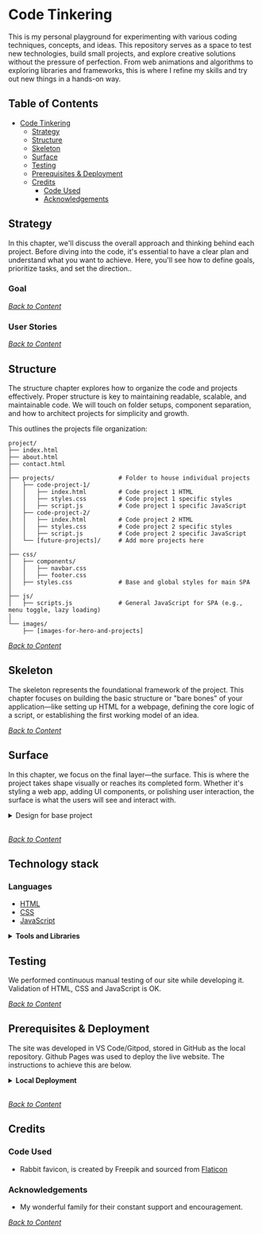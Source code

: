 # Code Tinkering

This is my personal playground for experimenting with various coding techniques, concepts, and ideas. This repository serves as a space to test new technologies, build small projects, and explore creative solutions without the pressure of perfection. From web animations and algorithms to exploring libraries and frameworks, this is where I refine my skills and try out new things in a hands-on way.

## Table of Contents

- [Code Tinkering](#code-tinkering)
  - [Strategy](#strategy)
  - [Structure](#structure)
  - [Skeleton](#skeleton)
  - [Surface](#surface)
  - [Testing](#testing)
  - [Prerequisites & Deployment](#prerequisites--deployment)
  - [Credits](#credits)
    - [Code Used](#code-used)
    - [Acknowledgements](#acknowledgements)

## Strategy

In this chapter, we'll discuss the overall approach and thinking behind each project. Before diving into the code, it's essential to have a clear plan and understand what you want to achieve. Here, you'll see how to define goals, prioritize tasks, and set the direction..

### Goal

_<span style="color: blue;">[Back to Content](#table-of-contents)</span>_

### User Stories

_<span style="color: blue;">[Back to Content](#table-of-contents)</span>_

## Structure

The structure chapter explores how to organize the code and projects effectively. Proper structure is key to maintaining readable, scalable, and maintainable code. We will touch on folder setups, component separation, and how to architect projects for simplicity and growth.

This outlines the projects file organization:

```
project/
├── index.html
├── about.html
├── contact.html
│
├── projects/                  # Folder to house individual projects
│   ├── code-project-1/
│   │   ├── index.html         # Code project 1 HTML
│   │   ├── styles.css         # Code project 1 specific styles
│   │   ├── script.js          # Code project 1 specific JavaScript
│   ├── code-project-2/
│   │   ├── index.html         # Code project 2 HTML
│   │   ├── styles.css         # Code project 2 specific styles
│   │   ├── script.js          # Code project 2 specific JavaScript
│   └── [future-projects]/     # Add more projects here
│
├── css/
│   ├── components/
│   │   ├── navbar.css
│   │   ├── footer.css
│   ├── styles.css             # Base and global styles for main SPA
│
├── js/
│   ├── scripts.js             # General JavaScript for SPA (e.g., menu toggle, lazy loading)
│
└── images/
    ├── [images-for-hero-and-projects]
```

_<span style="color: blue;">[Back to Content](#table-of-contents)</span>_

## Skeleton

The skeleton represents the foundational framework of the project. This chapter focuses on building the basic structure or "bare bones" of your application—like setting up HTML for a webpage, defining the core logic of a script, or establishing the first working model of an idea.

_<span style="color: blue;">[Back to Content](#table-of-contents)</span>_

## Surface

In this chapter, we focus on the final layer—the surface. This is where the project takes shape visually or reaches its completed form. Whether it's styling a web app, adding UI components, or polishing user interaction, the surface is what the users will see and interact with.

<details>
<summary>Design for base project</summary><br>

In this section, I will outline the visual aspects of the projects, including the color palette and typography used across the coding projects.

### Palette

TBD

### Typography

TBD

</details>
<br>

_<span style="color: blue;">[Back to Content](#table-of-contents)</span>_

## Technology stack

### Languages

- [HTML](https://en.wikipedia.org/wiki/HTML)
- [CSS](https://en.wikipedia.org/wiki/CSS)
- [JavaScript](https://en.wikipedia.org/wiki/JavaScript)

<details><b><summary>Tools and Libraries</b></summary>
<br>

- [Am I Responsive?](http://ami.responsivedesign.is/) - To show the website image on a range of devices.
- [Coolors](https://coolors.co/) - Color generator
- [CSS Validation Service](https://jigsaw.w3.org/css-validator/#validate_by_input) - Used to check code ensuring that my CSS is error-free and adheres to the latest web standards.
- [DevTools](https://developer.chrome.com/docs/devtools) - help in edit pages on-the-fly and diagnose problems quickly.
- [Diffchecker - text](https://www.diffchecker.com/text-compare/) - used to check code snippets
- [Git](https://git-scm.com/) - For version control.
- [Gitpod](https://gitpod.io) Streamlines your development process by providing a pre-configured, cloud-based development environment that's instantly ready for coding.
- [GitHub](https://github.com) Essential for version control, allowing you to track changes, collaborate with others (if applicable), and secure online code storage.
- [Google Fonts](https://fonts.google.com/) - To import the fonts used on the website
- [JSHint](<[https://jshint.com/](https://jshint.com/)>) - JSHint is a static code analysis tool used in software development for checking if JavaScript source code complies with coding rules.
- [Markup Validation Service](https://validator.w3.org/) - Used to check code ensuring that my HTML is error-free and adheres to the latest web standards.
- [Slack](https://slack.com/) - is a cloud-based team communication platform.
- [TinyPNG](https://tinypng.com/) - WebP, PNG and JPEG Compression
- [Visual Studio Code](<[https://code.visualstudio.com/](https://code.visualstudio.com/)>) - A versatile and powerful IDE that supports Python development well, offering debugging tools, extensions for Python, and integrated Git control. While Gitpod provides its own web-based VS Code editor, one might use the desktop version for local development or when offline.
- [Wave](https://wave.webaim.org/)
- [Web Disability Sim](https://chrome.google.com/webstore/detail/web-disability-simulator/olioanlbgbpmdlgjnnampnnlohigkjla) - a google chrome extension that allows you to view your site as people with accessibility needs would see it.

_<span style="color: blue;">[Back to Content](#table-of-contents)</span>_

</details>

## Testing

We performed continuous manual testing of our site while developing it.
Validation of HTML, CSS and JavaScript is OK.

_<span style="color: blue;">[Back to Content](#table-of-contents)</span>_

## Prerequisites & Deployment

The site was developed in VS Code/Gitpod, stored in GitHub as the local repository.
Github Pages was used to deploy the live website. The instructions to achieve this are below.

<details>
<summary><b>Local Deployment</summary></b>

### How to Fork

To fork “The Great Gratitude Wall”

1. Log in (or sign up) to Github.

2. Go to the repository for this project, [JaqiKal/code-tinkering](https://github.com/jaqikal/code-tinkering)

3. Click the Fork button in the top right corner.

### How to Clone

To clone “The Great Gratitude Wall”

1. Log in (or sign up) to GitHub.

2. Go to the repository for this project, [JaqiKal/code-tinkering](https://github.com/jaqikal/code-tinkering)

3. Click on the code button, select whether you would like to clone with HTTPS, SSH or GitHub CLI and copy the link shown.

4. Open the terminal in your code editor and change the current working directory to the location you want to use for the cloned directory.

5. Type 'git clone' into the terminal and then paste the link you copied in step 3. Press enter.

</details>
<br>

_<span style="color: blue;">[Back to Content](#table-of-contents)</span>_

## Credits

### Code Used

- Rabbit favicon, is created by Freepik and sourced from [Flaticon](https://www.flaticon.com/free-icons/rabbit)

### Acknowledgements

- My wonderful family for their constant support and encouragement.

_<span style="color: blue;">[Back to Content](#table-of-contents)</span>_
